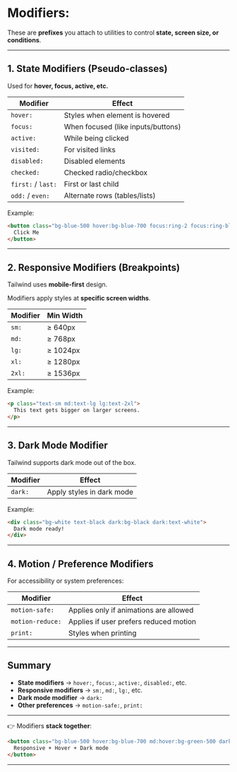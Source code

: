 # Modifiers:

These are **prefixes** you attach to utilities to control **state, screen size, or conditions**.

---

## **1. State Modifiers** (Pseudo-classes)

Used for **hover, focus, active, etc.**

| Modifier | Effect |
| --- | --- |
| `hover:` | Styles when element is hovered |
| `focus:` | When focused (like inputs/buttons) |
| `active:` | While being clicked |
| `visited:` | For visited links |
| `disabled:` | Disabled elements |
| `checked:` | Checked radio/checkbox |
| `first:` / `last:` | First or last child |
| `odd:` / `even:` | Alternate rows (tables/lists) |

Example:

```html
<button class="bg-blue-500 hover:bg-blue-700 focus:ring-2 focus:ring-blue-300 text-white px-4 py-2 rounded">
  Click Me
</button>

```

---

## **2. Responsive Modifiers (Breakpoints)**

Tailwind uses **mobile-first** design.

Modifiers apply styles at **specific screen widths**.

| Modifier | Min Width |
| --- | --- |
| `sm:` | ≥ 640px |
| `md:` | ≥ 768px |
| `lg:` | ≥ 1024px |
| `xl:` | ≥ 1280px |
| `2xl:` | ≥ 1536px |

Example:

```html
<p class="text-sm md:text-lg lg:text-2xl">
  This text gets bigger on larger screens.
</p>
```

---

## **3. Dark Mode Modifier**

Tailwind supports dark mode out of the box.

| Modifier | Effect |
| --- | --- |
| `dark:` | Apply styles in dark mode |

Example:

```html
<div class="bg-white text-black dark:bg-black dark:text-white">
  Dark mode ready!
</div>

```

---

## **4. Motion / Preference Modifiers**

For accessibility or system preferences:

| Modifier | Effect |
| --- | --- |
| `motion-safe:` | Applies only if animations are allowed |
| `motion-reduce:` | Applies if user prefers reduced motion |
| `print:` | Styles when printing |

---

## Summary

- **State modifiers** → `hover:`, `focus:`, `active:`, `disabled:`, etc.
- **Responsive modifiers** → `sm:`, `md:`, `lg:`, etc.
- **Dark mode modifier** → `dark:`
- **Other preferences** → `motion-safe:`, `print:`

---

👉 Modifiers **stack together**:

```html
<button class="bg-blue-500 hover:bg-blue-700 md:hover:bg-green-500 dark:bg-gray-800">
  Responsive + Hover + Dark mode
</button>
```

---

